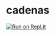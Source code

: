 # cadenas
[![Run on Repl.it](https://repl.it/badge/github/ximenaguzis/cadenas)](https://repl.it/github/ximenaguzis/cadenas)